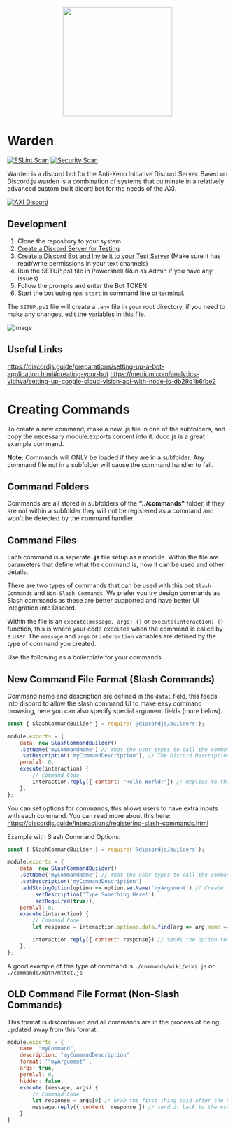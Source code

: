 <p align="center">
<img src="https://user-images.githubusercontent.com/85346345/128631152-1b2fb9d3-b5cf-4451-a287-a6a7124e1818.png" width="250">
</p>

# Warden
[![ESLint Scan](https://github.com/antixenoinitiative/warden.bot/actions/workflows/eslint.yml/badge.svg)](https://github.com/antixenoinitiative/warden.bot/actions/workflows/eslint.yml)
[![Security Scan](https://github.com/antixenoinitiative/warden.bot/actions/workflows/njsscan-analysis.yml/badge.svg)](https://github.com/antixenoinitiative/warden.bot/actions/workflows/njsscan-analysis.yml)

Warden is a discord bot for the Anti-Xeno Initiative Discord Server. Based on Discord.js warden is a combination of systems that culminate in a relatively advanced custom built dicord bot for the needs of the AXI.

[![AXI Discord](https://discord.com/api/guilds/380246809076826112/embed.png?style=banner3)](https://discord.gg/bqmDxdm)

## Development

1. Clone the repository to your system
2. [Create a Discord Server for Testing](https://www.howtogeek.com/318890/how-to-set-up-your-own-discord-chat-server/#:~:text=To%20create%20your%20own%20server,a%20Server%E2%80%9D%20on%20the%20left.)
3. [Create a Discord Bot and Invite it to your Test Server](https://github.com/reactiflux/discord-irc/wiki/Creating-a-discord-bot-&-getting-a-token) (Make sure it has read/write permissions in your text channels)
4. Run the SETUP.ps1 file in Powershell (Run as Admin if you have any issues)
5. Follow the prompts and enter the Bot TOKEN.
6. Start the bot using `npm start` in command line or terminal.

The `SETUP.ps1` file will create a `.env` file in your root directory, if you need to make any changes, edit the variables in this file.

![image](https://user-images.githubusercontent.com/85346345/131250614-aaecd857-0069-4758-9171-9954c490e8f1.png)


## Useful Links
https://discordjs.guide/preparations/setting-up-a-bot-application.html#creating-your-bot
https://medium.com/analytics-vidhya/setting-up-google-cloud-vision-api-with-node-js-db29d1b6fbe2

# Creating Commands

To create a new command, make a new .js file in one of the subfolders, and copy the necessary module.exports content into it. ducc.js is a great example command.

**Note:** Commands will ONLY be loaded if they are in a subfolder. Any command file not in a subfolder will cause the command handler to fail.

## Command Folders
Commands are all stored in subfolders of the **"../commands"** folder, if they are not within a subfolder they will not be registered as a command and won't be detected by the command handler.

## Command Files
Each command is a seperate **.js** file setup as a module. Within the file are parameters that define what the command is, how it can be used and other details.

There are two types of commands that can be used with this bot `Slash Commands` and `Non-Slash Commands`. We prefer you try design commands as Slash commands as these are better supported and have better UI integration into Discord.

Within the file is an `execute(message, args) {}` or `execute(interaction) {}` function, this is where your code executes when the command is called by a user. The `message` and `args` or `interaction` variables are defined by the type of command you created.

Use the following as a boilerplate for your commands.

## **New Command File Format (Slash Commands)**

Command name and description are defined in the `data:` field, this feeds into discord to allow the slash command UI to make easy command browsing, here you can also specify special argument fields (more below).

```js
const { SlashCommandBuilder } = require('@discordjs/builders');

module.exports = {
	data: new SlashCommandBuilder()
	.setName('myCommandName') // What the user types to call the command
	.setDescription('myCommandDescription'), // The Discord Description for the command
	permlvl: 0,
	execute(interaction) {
        // Command Code
        interaction.reply({ content: "Hello World!"}) // Replies to the user "Hello World".
	},
};
```

You can set options for commands, this allows users to have extra inputs with each command. You can read more about this here: https://discordjs.guide/interactions/registering-slash-commands.html

Example with Slash Command Options:

```js
const { SlashCommandBuilder } = require('@discordjs/builders');

module.exports = {
	data: new SlashCommandBuilder()
	.setName('myCommandName') // What the user types to call the command
	.setDescription('myCommandDescription')
    .addStringOption(option => option.setName('myArgument') // Create the option
		.setDescription('Type Something Here!')
		.setRequired(true)),
	permlvl: 0,
	execute(interaction) {
        // Command Code
        let response = interaction.options.data.find(arg => arg.name === 'myArgument').value // Get the option from the command usage

        interaction.reply({ content: response}) // Sends the option text back to the user as a reply.
	},
};
```
A good example of this type of command is `./commands/wiki/wiki.js` or `./commands/math/mttot.js`

## **OLD Command File Format (Non-Slash Commands)**

This format is discontinued and all commands are in the process of being updated away from this format.

```js
module.exports = {
    name: "myCommand",
    description: "myCommandDescription",
    format: '"myArgument"',
    args: true,
    permlvl: 0,
    hidden: false,
    execute (message, args) {
		// Command Code
		let response = args[0] // Grab the first thing said after the command
		message.reply({ content: response }) // send it back to the user as a reply
    }
}
```

